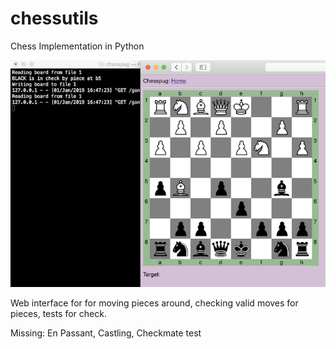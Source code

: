 # chessutils
Chess Implementation in Python

![Screenshot](screenshot.png)

Web interface for for moving pieces around, checking valid moves for pieces, tests for check.

Missing: En Passant, Castling, Checkmate test
